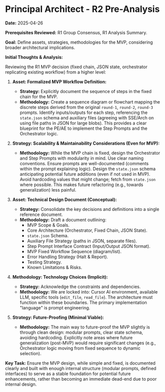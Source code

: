 # Principal Architect - R2 Pre-Analysis

**Date:** 2025-04-26

**Prerequisites Reviewed:** R1 Group Consensus, R1 Analysis Summary.

**Goal:** Define assets, strategies, methodologies for the MVP, considering broader architectural implications.

**Initial Thoughts & Analysis:**

Reviewing the R1 MVP decision (fixed chain, JSON state, orchestrator replicating existing workflow) from a higher level:

1.  **Asset: Formalized MVP Workflow Definition:**
    *   **Strategy:** Explicitly document the sequence of steps in the fixed chain for the MVP.
    *   **Methodology:** Create a sequence diagram or flowchart mapping the discrete steps derived from the original `round-1`, `round-2`, `round-3` prompts. Identify inputs/outputs for each step, referencing the `state.json` schema and auxiliary files (agreeing with SSE/Arch on using file paths in JSON for large blobs). This provides a clear blueprint for the PE/AE to implement the Step Prompts and the Orchestrator logic.

2.  **Strategy: Scalability & Maintainability Considerations (Even for MVP):**
    *   **Methodology:** While the MVP chain is fixed, design the Orchestrator and Step Prompts with modularity in mind. Use clear naming conventions. Ensure prompts are well-documented (comments within the prompt explaining logic). Design the `state.json` schema anticipating potential future additions (even if not used in MVP). Avoid hardcoding values that might change; fetch from `state.json` where possible. This makes future refactoring (e.g., towards generalization) less painful.

3.  **Asset: Technical Design Document (Conceptual):**
    *   **Strategy:** Consolidate the key decisions and definitions into a single reference document.
    *   **Methodology:** Draft a document outlining:
        *   MVP Scope & Goals.
        *   Core Architecture (Orchestrator, Fixed Chain, JSON State).
        *   `state.json` Schema.
        *   Auxiliary File Strategy (paths in JSON, separate files).
        *   Step Prompt Interface Contract (Input/Output JSON format).
        *   MVP Fixed Workflow Sequence (diagram/list).
        *   Error Handling Strategy (Halt & Report).
        *   Testing Strategy.
        *   Known Limitations & Risks.

4.  **Methodology: Technology Choices (Implicit):**
    *   **Strategy:** Acknowledge the constraints and dependencies.
    *   **Methodology:** We are locked into: Cursor AI environment, available LLM, specific tools (`edit_file`, `read_file`). The architecture must function within these boundaries. The primary implementation "language" is prompt engineering.

5.  **Strategy: Future-Proofing (Minimal Viable):**
    *   **Methodology:** The main way to future-proof the MVP slightly is through clean design: modular prompts, clear state schema, avoiding hardcoding. Explicitly note areas where future generalization (post-MVP) would require significant changes (e.g., Orchestrator logic moving from fixed sequence to dynamic selection).

**Key Task:** Ensure the MVP design, while simple and fixed, is documented clearly and built with enough internal structure (modular prompts, defined interfaces) to serve as a stable foundation for potential future enhancements, rather than becoming an immediate dead-end due to poor internal design. 